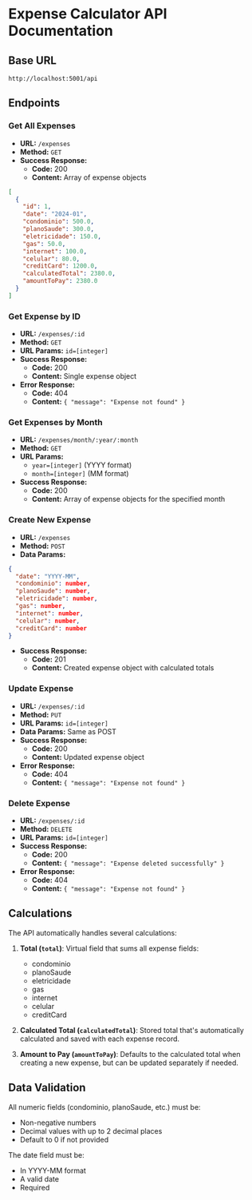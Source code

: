# Expense Calculator API Documentation

## Base URL

`http://localhost:5001/api`

## Endpoints

### Get All Expenses

- **URL:** `/expenses`
- **Method:** `GET`
- **Success Response:**
  - **Code:** 200
  - **Content:** Array of expense objects

```json
[
  {
    "id": 1,
    "date": "2024-01",
    "condominio": 500.0,
    "planoSaude": 300.0,
    "eletricidade": 150.0,
    "gas": 50.0,
    "internet": 100.0,
    "celular": 80.0,
    "creditCard": 1200.0,
    "calculatedTotal": 2380.0,
    "amountToPay": 2380.0
  }
]
```

### Get Expense by ID

- **URL:** `/expenses/:id`
- **Method:** `GET`
- **URL Params:** `id=[integer]`
- **Success Response:**
  - **Code:** 200
  - **Content:** Single expense object
- **Error Response:**
  - **Code:** 404
  - **Content:** `{ "message": "Expense not found" }`

### Get Expenses by Month

- **URL:** `/expenses/month/:year/:month`
- **Method:** `GET`
- **URL Params:**
  - `year=[integer]` (YYYY format)
  - `month=[integer]` (MM format)
- **Success Response:**
  - **Code:** 200
  - **Content:** Array of expense objects for the specified month

### Create New Expense

- **URL:** `/expenses`
- **Method:** `POST`
- **Data Params:**

```json
{
  "date": "YYYY-MM",
  "condominio": number,
  "planoSaude": number,
  "eletricidade": number,
  "gas": number,
  "internet": number,
  "celular": number,
  "creditCard": number
}
```

- **Success Response:**
  - **Code:** 201
  - **Content:** Created expense object with calculated totals

### Update Expense

- **URL:** `/expenses/:id`
- **Method:** `PUT`
- **URL Params:** `id=[integer]`
- **Data Params:** Same as POST
- **Success Response:**
  - **Code:** 200
  - **Content:** Updated expense object
- **Error Response:**
  - **Code:** 404
  - **Content:** `{ "message": "Expense not found" }`

### Delete Expense

- **URL:** `/expenses/:id`
- **Method:** `DELETE`
- **URL Params:** `id=[integer]`
- **Success Response:**
  - **Code:** 200
  - **Content:** `{ "message": "Expense deleted successfully" }`
- **Error Response:**
  - **Code:** 404
  - **Content:** `{ "message": "Expense not found" }`

## Calculations

The API automatically handles several calculations:

1. **Total (`total`)**: Virtual field that sums all expense fields:

   - condominio
   - planoSaude
   - eletricidade
   - gas
   - internet
   - celular
   - creditCard

2. **Calculated Total (`calculatedTotal`)**: Stored total that's automatically calculated and saved with each expense record.

3. **Amount to Pay (`amountToPay`)**: Defaults to the calculated total when creating a new expense, but can be updated separately if needed.

## Data Validation

All numeric fields (condominio, planoSaude, etc.) must be:

- Non-negative numbers
- Decimal values with up to 2 decimal places
- Default to 0 if not provided

The date field must be:

- In YYYY-MM format
- A valid date
- Required
